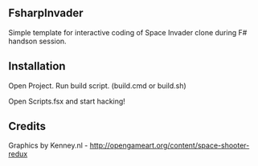 ## FsharpInvader

Simple template for interactive coding of Space Invader clone during F# handson session.

## Installation

Open Project.
Run build script. (build.cmd or build.sh)

Open Scripts.fsx and start hacking!

## Credits
Graphics by Kenney.nl - http://opengameart.org/content/space-shooter-redux